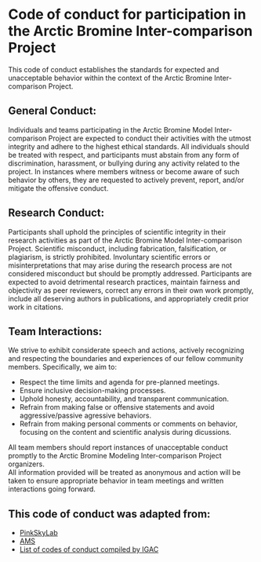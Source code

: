 # Code of conduct for participation in the Arctic Bromine Inter-comparison Project

This code of conduct establishes the standards for expected and unacceptable behavior within the context of the Arctic Bromine Inter-comparison Project. 

## General Conduct:
Individuals and teams participating in the Arctic Bromine Model Inter-comparison Project are expected to conduct their activities with the utmost integrity 
and adhere to the highest ethical standards. All individuals should be treated with respect, and participants must abstain from any form of discrimination, harassment, or 
bullying during any activity related to the project. In instances where members witness or become aware of such behavior by others, they are requested to actively prevent, 
report, and/or mitigate the offensive conduct.

## Research Conduct:
Participants shall uphold the principles of scientific integrity in their research activities as part of the Arctic Bromine Model Inter-comparison Project. 
Scientific misconduct, including fabrication, falsification, or plagiarism, is strictly prohibited. Involuntary scientific errors or misinterpretations that may arise 
during the research process are not considered misconduct but should be promptly addressed.
Participants are expected to avoid detrimental research practices, maintain fairness and objectivity as peer reviewers, 
correct any errors in their own work promptly, include all deserving authors in publications, and appropriately credit prior work in citations.

## Team Interactions:

We strive to exhibit considerate speech and actions, actively recognizing and respecting 
the boundaries and experiences of our fellow community members. Specifically, we aim to:
* Respect the time limits and agenda for pre-planned meetings.  
* Ensure inclusive decision-making processes.
* Uphold honesty, accountability, and transparent communication.
* Refrain from making false or offensive statements and avoid aggressive/passive agressive behaviors.
* Refrain from making personal comments or comments on behavior, focusing on the content and scientific analysis during dicussions.


All team members should report instances of unacceptable conduct promptly to the Arctic Bromine Modeling Inter-comparison Project organizers.  
All information provided will be treated as anonymous and action will be taken to ensure appropriate behavior in team meetings and written interactions going forward.

## This code of conduct was adapted from:
* [PinkSkyLab](https://github.com/pinskylab/how_we_work/blob/master/working_agreement.md?fbclid=IwAR3X8TEU4peQO1xxJyvwZzmp6aLI4qUbyxyHC28W8VKzafNzbibP3t6wiSo)
* [AMS](https://www.ametsoc.org/index.cfm/ams/about-ams/ams-organization-and-administration/ams-code-of-conduct/)
* [List of codes of conduct compiled by IGAC](https://igacproject.org/codes-conduct-science)
